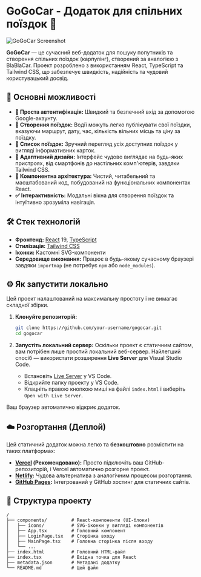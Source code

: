 # GoGoCar - Додаток для спільних поїздок 🚗

![GoGoCar Screenshot](https://i.imgur.com/uF5jTjX.png)

**GoGoCar** — це сучасний веб-додаток для пошуку попутників та створення спільних поїздок (карпулінг), створений за аналогією з BlaBlaCar. Проект розроблено з використанням React, TypeScript та Tailwind CSS, що забезпечує швидкість, надійність та чудовий користувацький досвід.

## 🚀 Основні можливості

- **🔐 Проста автентифікація:** Швидкий та безпечний вхід за допомогою Google-акаунту.
- **🚗 Створення поїздок:** Водії можуть легко публікувати свої поїздки, вказуючи маршрут, дату, час, кількість вільних місць та ціну за поїздку.
- **📄 Список поїздок:** Зручний перегляд усіх доступних поїздок у вигляді інформативних карток.
- **📱 Адаптивний дизайн:** Інтерфейс чудово виглядає на будь-яких пристроях, від смартфонів до настільних комп'ютерів, завдяки Tailwind CSS.
- **🧩 Компонентна архітектура:** Чистий, читабельний та масштабований код, побудований на функціональних компонентах React.
- **✅ Інтерактивність:** Модальні вікна для створення поїздок та інтуїтивно зрозуміла навігація.

## 🛠️ Стек технологій

- **Фронтенд:** [React](https://react.dev/) 19, [TypeScript](https://www.typescriptlang.org/)
- **Стилізація:** [Tailwind CSS](https://tailwindcss.com/)
- **Іконки:** Кастомні SVG-компоненти
- **Середовище виконання:** Працює в будь-якому сучасному браузері завдяки `importmap` (не потребує `npm` або `node_modules`).

## ⚙️ Як запустити локально

Цей проект налаштований на максимальну простоту і не вимагає складної збірки.

1.  **Клонуйте репозиторій:**
    ```bash
    git clone https://github.com/your-username/gogocar.git
    cd gogocar
    ```

2.  **Запустіть локальний сервер:**
    Оскільки проект є статичним сайтом, вам потрібен лише простий локальний веб-сервер. Найлегший спосіб — використати розширення **Live Server** для Visual Studio Code.
    - Встановіть [Live Server](https://marketplace.visualstudio.com/items?itemName=ritwickdey.LiveServer) у VS Code.
    - Відкрийте папку проекту у VS Code.
    - Клацніть правою кнопкою миші на файлі `index.html` і виберіть `Open with Live Server`.

Ваш браузер автоматично відкриє додаток.

## ☁️ Розгортання (Деплой)

Цей статичний додаток можна легко та **безкоштовно** розмістити на таких платформах:

- **[Vercel](https://vercel.com/) (Рекомендовано):** Просто підключіть ваш GitHub-репозиторій, і Vercel автоматично розгорне проект.
- **[Netlify](https://www.netlify.com/):** Чудова альтернатива з аналогічним процесом розгортання.
- **[GitHub Pages](https://pages.github.com/):** Інтегрований у GitHub хостинг для статичних сайтів.

## 📂 Структура проекту

```
/
├── components/         # React-компоненти (UI-блоки)
│   ├── icons/          # SVG-іконки у вигляді компонентів
│   ├── App.tsx         # Головний компонент
│   ├── LoginPage.tsx   # Сторінка входу
│   ├── MainPage.tsx    # Головна сторінка після входу
│   └── ...
├── index.html          # Головний HTML-файл
├── index.tsx           # Вхідна точка для React
├── metadata.json       # Метадані додатку
└── README.md           # Цей файл
```
